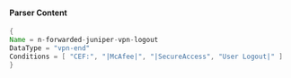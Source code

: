 #### Parser Content
```Java
{
Name = n-forwarded-juniper-vpn-logout
DataType = "vpn-end"
Conditions = [ "CEF:", "|McAfee|", "|SecureAccess", "User Logout|" ]
}
```